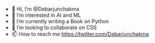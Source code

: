 - 👋 Hi, I’m @Debarjunchakma
- 👀 I’m interested in AI and ML
- 🌱 I’m currently writing a Book on Python 
- 💞️ I’m looking to collaborate on CSS 
- 📫 How to reach me https://twitter.com/Debarjunchakma

<!---
Debarjunchakma/Debarjunchakma is a ✨ special ✨ repository because its `README.md` (this file) appears on your GitHub profile.
You can click the Preview link to take a look at your changes.
--->
